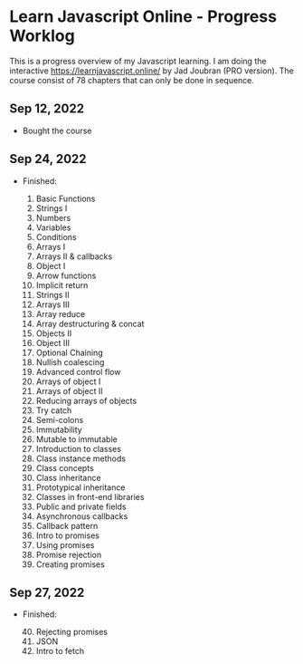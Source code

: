 # Learn Javascript Online - Progress Worklog

This is a progress overview of my Javascript learning. I am doing the interactive https://learnjavascript.online/ by Jad Joubran (PRO version). The course consist of 78 chapters that can only be done in sequence.

## Sep 12, 2022

- Bought the course

## Sep 24, 2022

- Finished:

  1. Basic Functions
  2. Strings I
  3. Numbers
  4. Variables
  5. Conditions
  6. Arrays I
  7. Arrays II & callbacks
  8. Object I
  9. Arrow functions
  10. Implicit return
  11. Strings II
  12. Arrays III
  13. Array reduce
  14. Array destructuring & concat
  15. Objects II
  16. Object III
  17. Optional Chaining
  18. Nullish coalescing
  19. Advanced control flow
  20. Arrays of object I
  21. Arrays of object II
  22. Reducing arrays of objects
  23. Try catch
  24. Semi-colons
  25. Immutability
  26. Mutable to immutable
  27. Introduction to classes
  28. Class instance methods
  29. Class concepts
  30. Class inheritance
  31. Prototypical inheritance
  32. Classes in front-end libraries
  33. Public and private fields
  34. Asynchronous callbacks
  35. Callback pattern
  36. Intro to promises
  37. Using promises
  38. Promise rejection
  39. Creating promises

## Sep 27, 2022

- Finished:

  40. Rejecting promises
  41. JSON
  42. Intro to fetch
